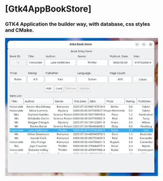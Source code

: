 # [Gtk4AppBookStore]

### GTK4 Application the builder way, with database, css styles and CMake.

![bookstore-image](gui/bookstore-img.png)